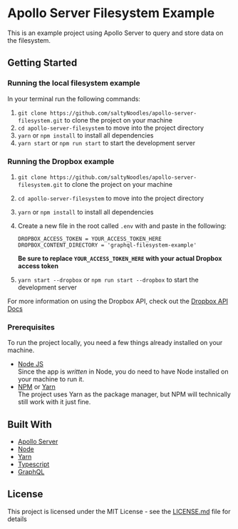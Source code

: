 # Apollo Server Filesystem Example

This is an example project using Apollo Server to query and store data on the filesystem.

## Getting Started

### Running the local filesystem example

In your terminal run the following commands:

1. `git clone https://github.com/saltyNoodles/apollo-server-filesystem.git` to clone the project on your machine
2. `cd apollo-server-filesystem` to move into the project directory
3. `yarn` or `npm install` to install all dependencies
4. `yarn start` or `npm run start` to start the development server

### Running the Dropbox example

1. `git clone https://github.com/saltyNoodles/apollo-server-filesystem.git` to clone the project on your machine
2. `cd apollo-server-filesystem` to move into the project directory
3. `yarn` or `npm install` to install all dependencies
4. Create a new file in the root called `.env` with and paste in the following:

   ```
   DROPBOX_ACCESS_TOKEN = YOUR_ACCESS_TOKEN_HERE
   DROPBOX_CONTENT_DIRECTORY = 'graphql-filesystem-example'
   ```

   **Be sure to replace `YOUR_ACCESS_TOKEN_HERE` with your actual Dropbox access token**

5. `yarn start --dropbox` or `npm run start --dropbox` to start the development server

For more information on using the Dropbox API, check out the [Dropbox API Docs](https://www.dropbox.com/developers/documentation/http/overview)

### Prerequisites

To run the project locally, you need a few things already installed on your machine.

- [Node JS](https://nodejs.org)  
  Since the app is _written_ in Node, you do need to have Node installed on your machine to run it.
- [NPM](https://www.npmjs.com) or [Yarn](https://yarnpkg.com)  
  The project uses Yarn as the package manager, but NPM will technically still work with it just fine.

## Built With

- [Apollo Server](https://www.apollographql.com/docs/apollo-server/)
- [Node](https://nodejs.org)
- [Yarn](https://yarnpkg.com)
- [Typescript](https://www.typescriptlang.org)
- [GraphQL](https://graphql.org)

## License

This project is licensed under the MIT License - see the [LICENSE.md](LICENSE.md) file for details

